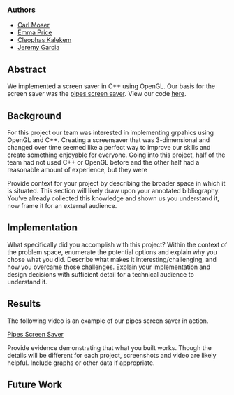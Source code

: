 ### Authors
* [Carl Moser](https://github.com/cmoser96)
* [Emma Price](https://github.com/ejprice54321)
* [Cleophas Kalekem](https://github.com/kalekem)
* [Jeremy Garcia](https://github.com/jag-123)

## Abstract
We implemented a screen saver in C++ using OpenGL. Our basis for the screen saver was the [pipes screen saver](https://www.youtube.com/watch?v=Uzx9ArZ7MUU).  View our code [here](https://github.com/jag-123/SoftSysAmusedAnemone/Pipe).

## Background
For this project our team was interested in implementing grpahics using OpenGL and C++. Creating a screensaver that was 3-dimensional and changed over time seemed like a perfect way to improve our skills and create something enjoyable for everyone. Going into this project, half of the team had not used C++ or OpenGL before and the other half had a reasonable amount of experience, but they were 

Provide context for your project by describing the broader space in which it is situated. This section will likely draw upon your annotated bibliography. You’ve already collected this knowledge and shown us you understand it, now frame it for an external audience.

## Implementation

What specifically did you accomplish with this project? Within the context of the problem space, enumerate the potential options and explain why you chose what you did. Describe what makes it interesting/challenging, and how you overcame those challenges. Explain your implementation and design decisions with sufficient detail for a technical audience to understand it.

## Results
The following video is an example of our pipes screen saver in action.

[Pipes Screen Saver](https://github.com/jag-123/SoftSysAmusedAnemone/)

Provide evidence demonstrating that what you built works. Though the details will be different for each project, screenshots and video are likely helpful. Include graphs or other data if appropriate.

## Future Work
